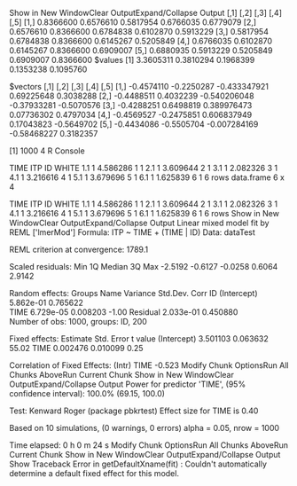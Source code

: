 Show in New WindowClear OutputExpand/Collapse Output
          [,1]      [,2]      [,3]      [,4]      [,5]
[1,] 0.8366600 0.6576610 0.5817954 0.6766035 0.6779079
[2,] 0.6576610 0.8366600 0.6784838 0.6102870 0.5913229
[3,] 0.5817954 0.6784838 0.8366600 0.6145267 0.5205849
[4,] 0.6766035 0.6102870 0.6145267 0.8366600 0.6909007
[5,] 0.6880935 0.5913229 0.5205849 0.6909007 0.8366600
$values
[1] 3.3605311 0.3810294 0.1968399 0.1353238 0.1095760

$vectors
           [,1]       [,2]         [,3]        [,4]       [,5]
[1,] -0.4574110 -0.2250287 -0.433347921  0.69225648  0.3038288
[2,] -0.4488511  0.4032239 -0.540206048 -0.37933281 -0.5070576
[3,] -0.4288251  0.6498819  0.389976473  0.07736302  0.4797034
[4,] -0.4569527 -0.2475851  0.606837949  0.17043823 -0.5649702
[5,] -0.4434086 -0.5505704 -0.007284169 -0.58468227  0.3182357

[1] 1000    4
R Console
 
 
TIME
<dbl>
ITP
<dbl>
ID
<int>
WHITE
<dbl>
1.1	1	4.586286	1	1
2.1	1	3.609644	2	1
3.1	1	2.082326	3	1
4.1	1	3.216616	4	1
5.1	1	3.679696	5	1
6.1	1	1.625839	6	1
6 rows
data.frame
6 x 4
 
 
TIME
<dbl>
ITP
<dbl>
ID
<int>
WHITE
<dbl>
1.1	1	4.586286	1	1
2.1	1	3.609644	2	1
3.1	1	2.082326	3	1
4.1	1	3.216616	4	1
5.1	1	3.679696	5	1
6.1	1	1.625839	6	1
6 rows
Show in New WindowClear OutputExpand/Collapse Output
Linear mixed model fit by REML ['lmerMod']
Formula: ITP ~ TIME + (TIME | ID)
   Data: dataTest

REML criterion at convergence: 1789.1

Scaled residuals: 
    Min      1Q  Median      3Q     Max 
-2.5192 -0.6127 -0.0258  0.6064  2.9142 

Random effects:
 Groups   Name        Variance  Std.Dev. Corr 
 ID       (Intercept) 5.862e-01 0.765622      
          TIME        6.729e-05 0.008203 -1.00
 Residual             2.033e-01 0.450880      
Number of obs: 1000, groups:  ID, 200

Fixed effects:
            Estimate Std. Error t value
(Intercept) 3.501103   0.063632   55.02
TIME        0.002476   0.010099    0.25

Correlation of Fixed Effects:
     (Intr)
TIME -0.523
Modify Chunk OptionsRun All Chunks AboveRun Current Chunk
Show in New WindowClear OutputExpand/Collapse Output
Power for predictor 'TIME', (95% confidence interval):
      100.0% (69.15, 100.0)

Test: Kenward Roger (package pbkrtest)
      Effect size for TIME is 0.40

Based on 10 simulations, (0 warnings, 0 errors)
alpha = 0.05, nrow = 1000

Time elapsed: 0 h 0 m 24 s
Modify Chunk OptionsRun All Chunks AboveRun Current Chunk
Show in New WindowClear OutputExpand/Collapse Output
 Show Traceback
Error in getDefaultXname(fit) : Couldn't automatically determine a default fixed effect for this model.
